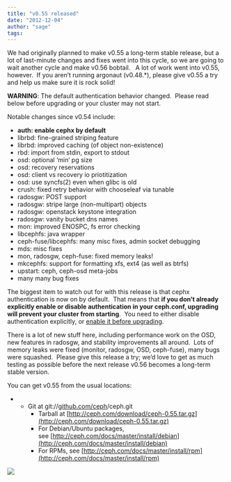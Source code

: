 ```yaml
---
title: "v0.55 released"
date: "2012-12-04"
author: "sage"
tags: 
---
```


We had originally planned to make v0.55 a long-term stable release, but a lot of last-minute changes and fixes went into this cycle, so we are going to wait another cycle and make v0.56 bobtail.   A lot of work went into v0.55, however.  If you aren’t running argonaut (v0.48.\*), please give v0.55 a try and help us make sure it is rock solid!

**WARNING**: The default authentication behavior changed.  Please read below before upgrading or your cluster may not start.

Notable changes since v0.54 include:  

- **auth: enable cephx by default**
- librbd: fine-grained striping feature
- librbd: improved caching (of object non-existence)
- rbd: import from stdin, export to stdout
- osd: optional ‘min’ pg size
- osd: recovery reservations
- osd: client vs recovery io priotitization
- osd: use syncfs(2) even when glibc is old
- crush: fixed retry behavior with chooseleaf via tunable
- radosgw: POST support
- radosgw: stripe large (non-multipart) objects
- radosgw: openstack keystone integration
- radosgw: vanity bucket dns names
- mon: improved ENOSPC, fs error checking
- libcephfs: java wrapper
- ceph-fuse/libcephfs: many misc fixes, admin socket debugging
- mds: misc fixes
- mon, radosgw, ceph-fuse: fixed memory leaks!
- mkcephfs: support for formatting xfs, ext4 (as well as btrfs)
- upstart: ceph, ceph-osd meta-jobs
- many many bug fixes

The biggest item to watch out for with this release is that cephx authentication is now on by default.  That means that **if you don’t already explicitly enable or disable authentication in your ceph.conf, upgrading will prevent your cluster from starting**.  You need to either disable authentication explicitly, or [enable it before upgrading](http://ceph.com/docs/master/rados/operations/authentication/#configuring-cephx).

There is a lot of new stuff here, including performance work on the OSD, new features in radosgw, and stability improvements all around.  Lots of memory leaks were fixed (monitor, radosgw, OSD, ceph-fuse), many bugs were squashed.  Please give this release a try; we’d love to get as much testing as possible before the next release v0.56 becomes a long-term stable version.

You can get v0.55 from the usual locations:

- - Git at git://[github.com/ceph](http://github.com/ceph)/ceph.git
    - Tarball at [http://ceph.com/download/ceph-0.55.tar.gz](http://ceph.com/download/ceph-0.55.tar.gz)
    - For Debian/Ubuntu packages, see [http://ceph.com/docs/master/install/debian](http://ceph.com/docs/master/install/debian)
    - For RPMs, see [http://ceph.com/docs/master/install/rpm](http://ceph.com/docs/master/install/rpm)
    

![](http://track.hubspot.com/__ptq.gif?a=268973&k=14&bu=http://ceph.com&r=http://ceph.com/releases/v0-55-released/&bvt=rss&p=wordpress)
